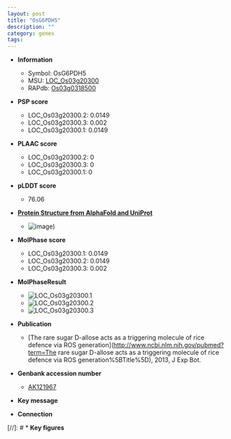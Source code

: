 ```yaml
---
layout: post
title: "OsG6PDH5"
description: ""
category: genes
tags: 
---
```


* **Information**  
    + Symbol: OsG6PDH5  
    + MSU: [LOC_Os03g20300](http://rice.plantbiology.msu.edu/cgi-bin/ORF_infopage.cgi?orf=LOC_Os03g20300)  
    + RAPdb: [Os03g0318500](http://rapdb.dna.affrc.go.jp/viewer/gbrowse_details/irgsp1?name=Os03g0318500)  

* **PSP score**  
    + LOC_Os03g20300.2: 0.0149 
    + LOC_Os03g20300.3: 0.002 
    + LOC_Os03g20300.1: 0.0149 

* **PLAAC score**  
    + LOC_Os03g20300.2: 0 
    + LOC_Os03g20300.3: 0 
    + LOC_Os03g20300.1: 0 

* **pLDDT score**
    + 76.06

* **[Protein Structure from AlphaFold and UniProt](https://www.uniprot.org/uniprotkb/Q10M94/entry#structure)**
    + ![image](https://ricepsp.github.io/images/Q1/AF-Q10M94-F1.png))

* **MolPhase score**
    + LOC_Os03g20300.1: 0.0149
    + LOC_Os03g20300.2: 0.0149
    + LOC_Os03g20300.3: 0.002

* **MolPhaseResult**
    + ![LOC_Os03g20300.1](https://ricepsp.github.io/pictures/LOC_Os03g/LOC_Os03g20300.1.png)
    + ![LOC_Os03g20300.2](https://ricepsp.github.io/pictures/LOC_Os03g/LOC_Os03g20300.2.png)
    + ![LOC_Os03g20300.3](https://ricepsp.github.io/pictures/LOC_Os03g/LOC_Os03g20300.3.png)

* **Publication**  
    + [The rare sugar D-allose acts as a triggering molecule of rice defence via ROS generation](http://www.ncbi.nlm.nih.gov/pubmed?term=The rare sugar D-allose acts as a triggering molecule of rice defence via ROS generation%5BTitle%5D), 2013, J Exp Bot.

* **Genbank accession number**  
    + [AK121967](http://www.ncbi.nlm.nih.gov/nuccore/AK121967)

* **Key message**  

* **Connection**  

[//]: # * **Key figures**  


